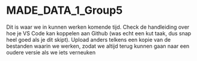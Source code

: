 # MADE_DATA_1_Group5
Dit is waar we in kunnen werken komende tijd. Check de handleiding over hoe je VS Code kan koppelen aan Github (was echt een kut taak, dus snap heel goed als je dit skipt). Upload anders telkens een kopie van de bestanden waarin we werken, zodat we altijd terug kunnen gaan naar een oudere versie als we iets verneuken
